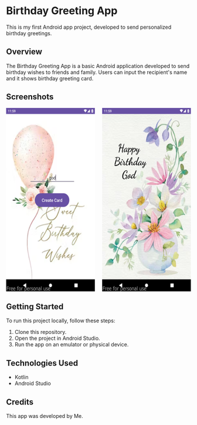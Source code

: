 # Birthday Greeting App

This is my first Android app project, developed to send personalized birthday greetings.

## Overview

The Birthday Greeting App is a basic Android application developed to send birthday wishes to friends and family. Users can input the recipient's name and it shows birthday greeting card.


## Screenshots

<div style="display: grid; grid-template-columns: repeat(2, 1fr); grid-gap: 20px;">
  <img src="screenshots/input_name.png" alt="Input recipient's name" width="250" height="500"/>
  <img src="screenshots/card.png" alt="Birthday greeting with recipient's name" width="250" height="500"/>

</div>


## Getting Started

To run this project locally, follow these steps:

1. Clone this repository.
2. Open the project in Android Studio.
3. Run the app on an emulator or physical device.

## Technologies Used

- Kotlin
- Android Studio

## Credits

This app was developed by Me.

